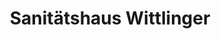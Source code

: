 ---
title: "Sanitätshaus Wittlinger"
url: /fuerstenfeldbruck/sanitaetshaus-wittlinger/
shop: Sanitätshaus
---